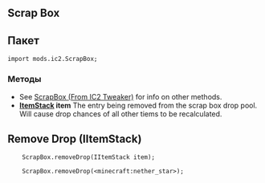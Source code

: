 ## Scrap Box

## Пакет

```zenscript
import mods.ic2.ScrapBox;
```

### Методы

- See [ScrapBox (From IC2 Tweaker)](/Mods/IC2Tweaker/Scrap_Box/) for info on other methods.
- **[ItemStack](/Vanilla/Items/IItemStack/) item** The entry being removed from the scrap box drop pool. Will cause drop chances of all other tiems to be recalculated.

## Remove Drop (IItemStack)

```zenscript
    ScrapBox.removeDrop(IItemStack item);

    ScrapBox.removeDrop(<minecraft:nether_star>);
```
